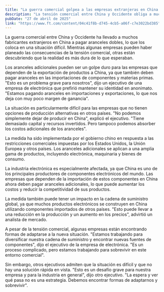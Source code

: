 ```yaml
---
title: "La guerra comercial golpea a las empresas extranjeras en China con aranceles dobles"
description: "La tensión comercial entre China y Occidente obliga a muchos fabricantes a pagar aranceles tanto en importaciones como en exportaciones."
pubDate: "27 de abril de 2025"
link: "https://www.ft.com/content/04c41f8b-d745-4cb5-a06f-c7e3022bd385"
---
```


La guerra comercial entre China y Occidente ha llevado a muchos fabricantes extranjeros en China a pagar aranceles dobles, lo que los coloca en una situación difícil. Mientras algunas empresas pueden haber planeado las consecuencias de la tensión comercial, otras están descubriendo que la realidad es más dura de lo que esperaban.

Los aranceles adicionales pueden ser un golpe duro para las empresas que dependen de la exportación de productos a China, ya que también deben pagar aranceles en las importaciones de componentes y materias primas. "Esto es un problema grave para nosotros", dijo un ejecutivo de una empresa de electrónica que prefirió mantener su identidad en anonimato. "Estamos pagando aranceles en importaciones y exportaciones, lo que nos deja con muy poco margen de ganancia".

La situación es particularmente difícil para las empresas que no tienen opciones de producción alternativas en otros países. "No podemos simplemente dejar de producir en China", explicó el ejecutivo. "Tiene demasiado capital y recursos invertidos. Pero tampoco podemos absorber los costos adicionales de los aranceles".

La medida ha sido implementada por el gobierno chino en respuesta a las restricciones comerciales impuestas por los Estados Unidos, la Unión Europea y otros países. Los aranceles adicionales se aplican a una amplia gama de productos, incluyendo electrónica, maquinaria y bienes de consumo.

La industria electrónica es especialmente afectada, ya que China es uno de los principales productores de componentes electrónicos del mundo. Las empresas que dependen de la importación de estos componentes en China ahora deben pagar aranceles adicionales, lo que puede aumentar los costos y reducir la competitividad de sus productos.

La medida también puede tener un impacto en la cadena de suministro global, ya que muchos productos electrónicos se construyen en China utilizando componentes importados de otros países. "Esto puede llevar a una reducción en la producción y un aumento en los precios", advirtió un analista de mercado.

A pesar de la tensión comercial, algunas empresas están encontrando formas de adaptarse a la nueva situación. "Estamos trabajando para diversificar nuestra cadena de suministro y encontrar nuevas fuentes de componentes", dijo el ejecutivo de la empresa de electrónica. "Es un proceso complicado, pero estamos trabajando para sobrevivir en este entorno comercial".

Sin embargo, otros ejecutivos admiten que la situación es difícil y que no hay una solución rápida en vista. "Esto es un desafío grave para nuestra empresa y para la industria en general", dijo otro ejecutivo. "La espera y ver qué pasa no es una estrategia. Debemos encontrar formas de adaptarnos y sobrevivir".